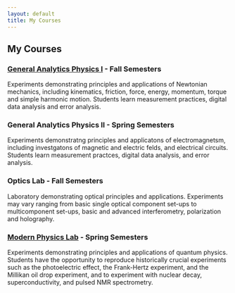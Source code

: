 ```yaml
---
layout: default
title: My Courses
---
```

## My Courses

### [General Analytics Physics I](GAP1) - Fall Semesters

Experiments demonstrating principles and applications of Newtonian mechanics, 
including kinematics, friction, force, energy, momentum, torque and simple harmonic motion. 
Students learn measurement practices, digital data analysis and error analysis.

### General Analytics Physics II - Spring Semesters

Experiments demonstratng principles and applicatons of electromagnetsm, 
including investgatons of magnetic and electric felds, and electrical circuits. 
Students learn measurement practces, digital data analysis, and error analysis. 

### Optics Lab - Fall Semesters

Laboratory demonstrating optical principles and applications. 
Experiments may vary ranging from basic single optical component set-ups to 
multicomponent set-ups,  basic and advanced interferometry, 
polarization and holography.

### [Modern Physics Lab](ModPhysLab) - Spring Semesters

Experiments demonstrating principles and applications of quantum physics. 
Students have the opportunity to reproduce historically crucial experiments such as 
the photoelectric effect, the Frank-Hertz experiment, and the Millikan oil drop experiment, 
and to experiment with nuclear decay, superconductivity, and pulsed NMR spectrometry. 
